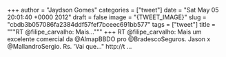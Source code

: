 
+++
author = "Jaydson Gomes"
categories = ["tweet"]
date = "Sat May 05 20:01:40 +0000 2012"
draft = false
image = "{TWEET_IMAGE}"
slug = "cbdb3b057086fa2384ddf57fef7bceec691bb577"
tags = ["tweet"]
title = """RT @filipe_carvalho: Mais..."""
+++
RT @filipe_carvalho: Mais um excelente comercial da @AlmapBBDO pro @BradescoSeguros. Jason x @MallandroSergio. Rs. 'Vai que..." http://t ...
